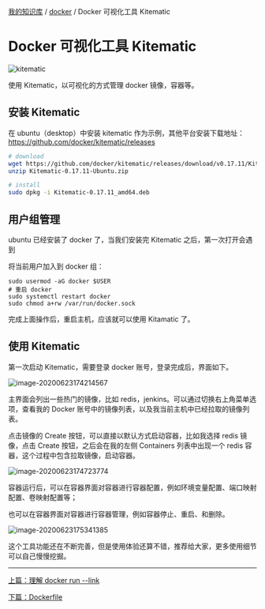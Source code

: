 [我的知识库](../README.md) / [docker](zz_gneratered_mdi.md) / Docker 可视化工具 Kitematic

# Docker 可视化工具 Kitematic

![kitematic](https://fs.poneding.com/images/kitematic.png)

使用 Kitematic，以可视化的方式管理 docker 镜像，容器等。

## 安装 Kitematic

在 ubuntu（desktop）中安装 kitematic 作为示例，其他平台安装下载地址：<https://github.com/docker/kitematic/releases>

```bash
# download
wget https://github.com/docker/kitematic/releases/download/v0.17.11/Kitematic-0.17.11-Ubuntu.zip
unzip Kitematic-0.17.11-Ubuntu.zip

# install
sudo dpkg -i Kitematic-0.17.11_amd64.deb
```

## 用户组管理

ubuntu 已经安装了 docker 了，当我们安装完 Kitematic 之后，第一次打开会遇到

将当前用户加入到 docker 组：

```shell
sudo usermod -aG docker $USER
# 重启 docker
sudo systemctl restart docker
sudo chmod a+rw /var/run/docker.sock
```

完成上面操作后，重启主机，应该就可以使用 Kitamatic 了。

## 使用 Kitematic

第一次启动 Kitematic，需要登录 docker 账号，登录完成后，界面如下。

![image-20200623174214567](https://fs.poneding.com/images/image-20200623174214567.png)

主界面会列出一些热门的镜像，比如 redis，jenkins。可以通过切换右上角菜单选项，查看我的 Docker 账号中的镜像列表，以及我当前主机中已经拉取的镜像列表。

点击镜像的 Create 按钮，可以直接以默认方式启动容器，比如我选择 redis 镜像，点击 Create 按钮，之后会在我的左侧 Containers 列表中出现一个 redis 容器，这个过程中包含拉取镜像，启动容器。

![image-20200623174723774](https://fs.poneding.com/images/image-20200623174723774.png)

容器运行后，可以在容器界面对容器进行容器配置，例如环境变量配置、端口映射配置、卷映射配置等；

也可以在容器界面对容器进行容器管理，例如容器停止、重启、和删除。

![image-20200623175341385](https://fs.poneding.com/images/image-20200623175341385.png)

这个工具功能还在不断完善，但是使用体验还算不错，推荐给大家，更多使用细节可以自己慢慢挖掘。

---
[上篇：理解 docker run --link](docker-run-link.md)

[下篇：Dockerfile](dockerfile.md)

